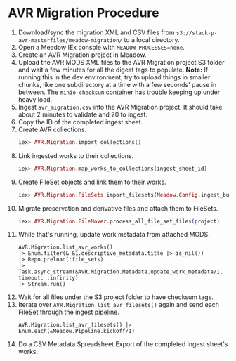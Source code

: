 # AVR Migration Procedure

1. Download/sync the migration XML and CSV files from `s3://stack-p-avr-masterfiles/meadow-migration/`
   to a local directory.
2. Open a Meadow IEx console with `MEADOW_PROCESSES=none`.
3. Create an AVR Migration project in Meadow.
4. Upload the AVR MODS XML files to the AVR Migration project S3 folder and wait a few
   minutes for all the digest tags to populate. **Note:** If running this in the dev environment,
   try to upload things in smaller chunks, like one subdirectory at a time with a few seconds'
   pause in between. The `minio-checksum` container has trouble keeping up under heavy load.
5. Ingest `avr_migration.csv` into the AVR Migration project. It should take about 2 minutes to 
   validate and 20 to ingest.
6. Copy the ID of the completed ingest sheet.
7. Create AVR collections.
   ```elixir
   iex> AVR.Migration.import_collections()
   ```
8. Link ingested works to their collections.
   ```elixir
   iex> AVR.Migration.map_works_to_collections(ingest_sheet_id)
   ```
9.  Create FileSet objects and link them to their works.
    ```elixir
    iex> AVR.Migration.FileSets.import_filesets(Meadow.Config.ingest_bucket(), Path.join([project.folder, "master_files"]))
    ```
10. Migrate preservation and derivative files and attach them to FileSets.
    ```elixir
    iex> AVR.Migration.FileMover.process_all_file_set_files(project)
    ```
11. While that's running, update work metadata from attached MODS.
    ```
    AVR.Migration.list_avr_works() 
    |> Enum.filter(& &1.descriptive_metadata.title |> is_nil()) 
    |> Repo.preload(:file_sets) 
    |> Task.async_stream(&AVR.Migration.Metadata.update_work_metadata/1, timeout: :infinity) 
    |> Stream.run()
    ```
12. Wait for all files under the S3 project folder to have checksum tags.
13. Iterate over `AVR.Migration.list_avr_filesets()` again and send each FileSet through the
    ingest pipeline.
    ```
    AVR.Migration.list_avr_filesets() |> Enum.each(&Meadow.Pipeline.kickoff/1)
    ```
14. Do a CSV Metadata Spreadsheet Export of the completed ingest sheet's works.

